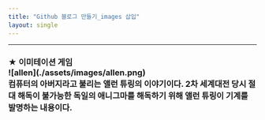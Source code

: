 ```yaml
---
title: "Github 블로그 만들기_images 삽입"
layout: single
---
```


<hr>
<h3> ★ 이미테이션 게임
<br>![allen](./assets/images/allen.png)
<br> 컴퓨터의 아버지라고 불리는 앨런 튜링의 이야기이다. 2차 세계대전 당시 절대 해독이 불가능한 독일의 애니그마를 해독하기 위해 앨런 튜링이 기계를 발명하는 내용이다.
